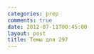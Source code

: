 ```yaml
---
categories: prep
comments: true
date: 2012-07-11T00:45:00
layout: post
title: Темы для 297
---
```


